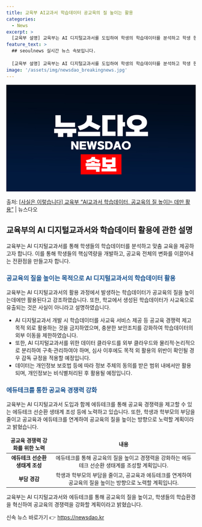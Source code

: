 ```yaml
---
title: 교육부 AI교과서 학습데이터 공교육의 질 높이는 활용
categories:
  - News
excerpt: >
  [교육부 설명] 교육부는 AI 디지털교과서를 도입하여 학생의 학습데이터를 분석하고 학생 한 명 한 명에게 맞…
feature_text: >
  ## seoulnews 실시간 뉴스 속보입니다.

  [교육부 설명] 교육부는 AI 디지털교과서를 도입하여 학생의 학습데이터를 분석하고 학생 한 명 한 명에게 맞…
image: '/assets/img/newsdao_breakingnews.jpg'
---
```


![뉴스다오 속보](/assets/img/newsdao_breakingnews.jpg)

<p>출처: <a href="https://newsdao.kr/3066" rel="dofollow">[사실은 이렇습니다] 교육부 “AI교과서 학습데이터, 공교육의 질 높이는 데만 활용”</a> | 뉴스다오</p>

<h2 data-ke-size="size26">교육부의 AI 디지털교과서와 학습데이터 활용에 관한 설명</h2>
교육부는 AI 디지털교과서를 통해 학생들의 학습데이터를 분석하고 맞춤 교육을 제공하고자 합니다. 이를 통해 학생들의 핵심역량을 개발하고, 공교육 전체의 변화를 이끌어내는 전환점을 만들고자 합니다.

<p data-ke-size="size16"></p>

<h3><span style="color: #1a5490;">공교육의 질을 높이는 목적으로 AI 디지털교과서의 학습데이터 활용</span></h3>
교육부는 AI 디지털교과서의 활용 과정에서 발생하는 학습데이터가 공교육의 질을 높이는데에만 활용된다고 강조하였습니다. 또한, 학교에서 생성된 학습데이터가 사교육으로 유출되는 것은 사실이 아니라고 설명하였습니다.

<ul>
<li>AI 디지털교과서 개발 시 학습데이터를 사교육 서비스 제공 등 공교육 경쟁력 제고 목적 외로 활용하는 것을 금지하였으며, 충분한 보안조치를 강화하여 학습데이터의 외부 이동을 제한하였습니다.</li>
<li>또한, AI 디지털교과서를 위한 데이터 클라우드를 외부 클라우드와 물리적·논리적으로 분리하여 구축·관리하여야 하며, 심사 이후에도 목적 외 활용의 위반이 확인될 경우 감독 규정을 적용할 예정입니다.</li>
<li>데이터는 개인정보 보호법 등에 따라 정보 주체의 동의를 받은 범위 내에서만 활용되며, 개인정보는 비식별처리된 후 활용될 예정입니다.</li>
</ul>

<p data-ke-size="size16"></p>

<h3><span style="color: #1a5490;">에듀테크를 통한 공교육 경쟁력 강화</span></h3>
교육부는 AI 디지털교과서 도입과 함께 에듀테크를 통해 공교육 경쟁력을 제고할 수 있는 에듀테크 선순환 생태계 조성 등에 노력하고 있습니다. 또한, 학생과 학부모의 부담을 줄이고 공교육과 에듀테크를 연계하여 공교육의 질을 높이는 방향으로 노력할 계획이라고 밝혔습니다.

<table>
<thead>
<tr>
<td style="text-align: center; height: 17px;"><b>공교육 경쟁력 강화를 위한 노력</b></td>
<td style="text-align: center; height: 17px;"><b>내용</b></td>
</tr>
</thead>
<tbody>
<tr>
<td style="text-align: center; height: 17px;"><b>에듀테크 선순환 생태계 조성</b></td>
<td style="text-align: center; height: 17px;">에듀테크를 통해 공교육의 질을 높이고 경쟁력을 강화하는 에듀테크 선순환 생태계를 조성할 계획입니다.</td>
</tr>
<tr>
<td style="text-align: center; height: 17px;"><b>부담 경감</b></td>
<td style="text-align: center; height: 17px;">학생과 학부모의 부담을 줄이고, 공교육과 에듀테크를 연계하여 공교육의 질을 높이는 방향으로 노력할 계획입니다.</td>
</tr>
</tbody>
</table>

<p data-ke-size="size16"></p>

교육부는 AI 디지털교과서와 에듀테크를 통해 공교육의 질을 높이고, 학생들의 학습환경을 혁신하여 공교육의 경쟁력을 강화할 계획이라고 밝혔습니다. 

신속 뉴스 바로가기 👉 <a href="https://newsdao.kr" rel="dofollow">https://newsdao.kr</a>


